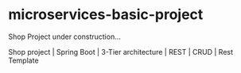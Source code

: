 # microservices-basic-project
Shop Project under construction... 

Shop project | Spring Boot | 3-Tier architecture | REST | CRUD | Rest Template
